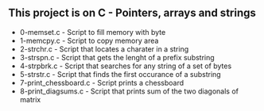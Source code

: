 ## This project is on C - Pointers, arrays and strings

+ 0-memset.c - Script to fill memory with byte
+ 1-memcpy.c - Script to copy memory area
+ 2-strchr.c - Script that locates a charater in a string
+ 3-strspn.c - Script that gets the lenght of a prefix substring
+ 4-strpbrk.c - Script that searches for any string of a set of bytes
+ 5-strstr.c - Script that finds the first occurance of a substring
+ 7-print_chessboard.c - Script prints a chessboard
+ 8-print_diagsums.c - Script that prints sum of the two diagonals of matrix

